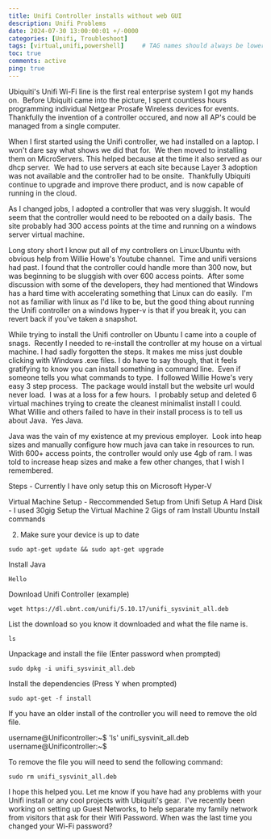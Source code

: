 ```yaml
---
title: Unifi Controller installs without web GUI
description: Unifi Problems
date: 2024-07-30 13:00:00:01 +/-0000
categories: [Unifi, Troubleshoot]
tags: [virtual,unifi,powershell]     # TAG names should always be lowercase
toc: true
comments: active
ping: true
---
```


Ubiquiti's Unifi Wi-Fi line is the first real enterprise system I got my hands on.  Before Ubiquiti came into the picture, I spent countless hours programming individual Netgear Prosafe Wireless devices for events.  Thankfully the invention of a controller occured, and now all AP's could be managed from a single computer.

When I first started using the Unifi controller, we had installed on a laptop. I won't dare say what shows we did that for.  We then moved to installing them on MicroServers. This helped because at the time it also served as our dhcp server.  We had to use servers at each site because Layer 3 adoption was not available and the controller had to be onsite.  Thankfully Ubiquiti continue to upgrade and improve there product, and is now capable of running in the cloud.

As I changed jobs, I adopted a controller that was very sluggish. It would seem that the controller would need to be rebooted on a daily basis.  The site probably had 300 access points at the time and running on a windows server virtual machine.

Long story short I know put all of my controllers on Linux:Ubuntu with obvious help from Willie Howe's Youtube channel.  Time and unifi versions had past. I found that the controller could handle more than 300 now, but was beginning to be sluggish with over 600 access points.  After some discussion with some of the developers, they had mentioned that Windows has a hard time with accelerating something that Linux can do easily.  I'm not as familiar with linux as I'd like to be, but the good thing about running the Unifi controller on a windows hyper-v is that if you break it, you can revert back if you've taken a snapshot.

While trying to install the Unifi controller on Ubuntu I came into a couple of snags.  Recently I needed to re-install the controller at my house on a virtual machine. I had sadly forgotten the steps. It makes me miss just double clicking with Windows .exe files. I do have to say though, that it feels gratifying to know you can install something in command line.  Even if someone tells you what commands to type.  I followed Willie Howe's very easy 3 step process.  The package would install but the website url would never load.  I was at a loss for a few hours.  I probably setup and deleted 6 virtual machines trying to create the cleanest minimalist install I could.  What Willie and others failed to have in their install process is to tell us about Java.  Yes Java.

Java was the vain of my existence at my previous employer.  Look into heap sizes and manually configure how much java can take in resources to run. With 600+ access points, the controller would only use 4gb of ram. I was told to increase heap sizes and make a few other changes, that I wish I remembered.




Steps - Currently I have only setup this on Microsoft Hyper-V

Virtual Machine Setup - Reccommended Setup from Unifi
Setup A Hard Disk - I used 30gig
Setup the Virtual Machine
2 Gigs of ram
Install Ubuntu
Install commands

2. Make sure your device is up to date

```Code
sudo apt-get update && sudo apt-get upgrade
```

Install Java

```Code
Hello
```

Download Unifi Controller (example)

```Code
wget https://dl.ubnt.com/unifi/5.10.17/unifi_sysvinit_all.deb
```

List the download so you know it downloaded and what the file name is.

```Code
ls
```

Unpackage and install the file (Enter password when prompted)

```Code
sudo dpkg -i unifi_sysvinit_all.deb
```

Install the dependencies (Press Y when prompted)

```Code
sudo apt-get -f install
```




If you have an older install of the controller you will need to remove the old file.

username@Unificontroller:~$ 'ls'
unifi_sysvinit_all.deb
username@Unificontroller:~$

To remove the file you will need to send the following command:

```Code
sudo rm unifi_sysvinit_all.deb
```

I hope this helped you. Let me know if you have had any problems with your Unifi install or any cool projects with Ubiquiti's gear.  I've recently been working on setting up Guest Networks, to help separate my family network from visitors that ask for their Wifi Password. When was the last time you changed your Wi-Fi password?